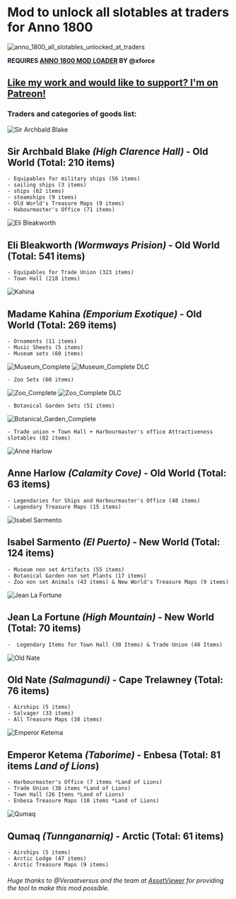 # Mod to unlock all slotables at traders for Anno 1800
![anno_1800_all_slotables_unlocked_at_traders](https://raw.githubusercontent.com/iksaandry/anno_1800_all_slotables_unlocked_at_traders/master/assets/images/cover/all_items_unlocked_at_traders_mod_opt.jpg)

**REQUIRES [ANNO 1800 MOD LOADER](https://github.com/xforce/anno1800-mod-loader/releases) BY @xforce**

## [Like my work and would like to support? I'm on Patreon!](https://www.patreon.com/iksaandry)

### Traders and categories of goods list:

![Sir Archbald Blake](https://raw.githubusercontent.com/iksaandry/anno_1800_all_slotables_unlocked_at_traders/master/assets/images/traders/Sir_Archibald_Blake_.png)

## **Sir Archbald Blake** ***(High Clarence Hall)*** - Old World (Total: 210 items)
	- Equipables for military ships (56 items)
	- sailing ships (3 items) 
	- ships (62 items) 
	- steamships (9 items)
	- Old World's Treasure Maps (9 items) 
	- Habourmaster's Office (71 items)

![Eli Bleakworth](https://raw.githubusercontent.com/iksaandry/anno_1800_all_slotables_unlocked_at_traders/master/assets/images/traders/Eli_Bleakworth_.png)

## **Eli Bleakworth** ***(Wormways Prision)*** - Old World (Total: 541 items)
	- Equipables for Trade Union (323 items) 
	- Town Hall (218 items)
  
![Kahina](https://raw.githubusercontent.com/iksaandry/anno_1800_all_slotables_unlocked_at_traders/master/assets/images/traders/Madame_Kahina.png)
	
## **Madame Kahina** ***(Emporium Exotique)*** - Old World (Total: 269 items)

	- Ornaments (11 items) 
	- Music Sheets (5 items)
	- Museum sets (60 items) 

![Museum_Complete](https://raw.githubusercontent.com/iksaandry/anno_1800_all_slotables_unlocked_at_traders/master/assets/images/sets/anno_1800_museum_complete_basegame.jpg)
![Museum_Complete DLC](https://raw.githubusercontent.com/iksaandry/anno_1800_all_slotables_unlocked_at_traders/master/assets/images/sets/anno_1800_museum_complete_DLC.jpg)
	
	- Zoo Sets (60 items) 
	
![Zoo_Complete](https://raw.githubusercontent.com/iksaandry/anno_1800_all_slotables_unlocked_at_traders/master/assets/images/sets/anno_1800_zoo_complete_basegame.jpg)
![Zoo_Complete DLC](https://raw.githubusercontent.com/iksaandry/anno_1800_all_slotables_unlocked_at_traders/master/assets/images/sets/anno_1800_zoo_complete_DLC.jpg)
	
	- Botanical Garden Sets (51 items)
	
![Botanical_Garden_Complete](https://raw.githubusercontent.com/iksaandry/anno_1800_all_slotables_unlocked_at_traders/master/assets/images/sets/botanical_garden.PNG)
	
	- Trade union + Town Hall + Harbourmaster's office Attractiveness slotables (82 items)

![Anne Harlow](https://raw.githubusercontent.com/iksaandry/anno_1800_all_slotables_unlocked_at_traders/master/assets/images/traders/Anne_Harlow.png)

## **Anne Harlow** ***(Calamity Cove)*** - Old World (Total: 63 items)

	- Legendaries for Ships and Harbourmaster's Office (48 items)
	- Legendary Treasure Maps (15 items)

![Isabel Sarmento](https://raw.githubusercontent.com/iksaandry/anno_1800_all_slotables_unlocked_at_traders/master/assets/images/traders/Isabel_Sarmento.png)

## **Isabel Sarmento** ***(El Puerto)*** - New World (Total: 124 items)
	- Museum non set Artifacts (55 items)
	- Botanical Garden non set Plants (17 items) 
	- Zoo non set Animals (43 items) & New World's Treasure Maps (9 items)

![Jean La Fortune](https://raw.githubusercontent.com/iksaandry/anno_1800_all_slotables_unlocked_at_traders/master/assets/images/traders/Jean_La_Fortune.png)

## **Jean La Fortune** ***(High Mountain)*** - New World (Total: 70 items)

	-  Legendary Items for Town Hall (30 Items) & Trade Union (40 Items)

![Old Nate](https://raw.githubusercontent.com/iksaandry/anno_1800_all_slotables_unlocked_at_traders/master/assets/images/traders/Old_Nate.png)

## **Old Nate** ***(Salmagundi)*** - Cape Trelawney (Total: 76 items)
	- Airships (5 items)
	- Salvager (33 items) 
	- All Treasure Maps (38 items)

![Emperor Ketema](https://raw.githubusercontent.com/iksaandry/anno_1800_all_slotables_unlocked_at_traders/master/assets/images/traders/emperor_ketema.png)

## **Emperor Ketema** ***(Taborime)*** - Enbesa (Total: 81 items ***Land of Lions***)
	
	- Harbourmaster's Office (7 items *Land of Lions) 
	- Trade Union (38 items *Land of Lions)
	- Town Hall (26 Items *Land of Lions) 
	- Enbesa Treasure Maps (10 items *Land of Lions)

![Qumaq](https://raw.githubusercontent.com/iksaandry/anno_1800_all_slotables_unlocked_at_traders/master/assets/images/traders/Qumaq_.png)

## **Qumaq** ***(Tunnganarniq)*** - Arctic (Total: 61 items)

	- Airships (5 items)
	- Arctic Lodge (47 items)
	- Arctic Treasure Maps (9 items)

###### Huge thanks to @Veraatversus and the team at [AssetViewer](https://github.com/Miraak7000/AssetViewer) for providing the tool to make this mod possible.
